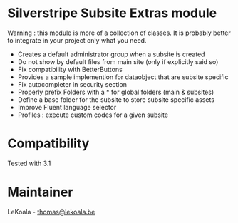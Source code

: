 Silverstripe Subsite Extras module
==================================

Warning : this module is more of a collection of classes. It is probably
better to integrate in your project only what you need.

- Creates a default administrator group when a subsite is created
- Do not show by default files from main site (only if explicitly said so)
- Fix compatibility with BetterButtons
- Provides a sample implemention for dataobject that are subsite specific
- Fix autocompleter in security section
- Properly prefix Folders with a * for global folders (main & subsites)
- Define a base folder for the subsite to store subsite specific assets
- Improve Fluent language selector
- Profiles : execute custom codes for a given subsite

Compatibility
=============
Tested with 3.1

Maintainer
==========
LeKoala - thomas@lekoala.be

